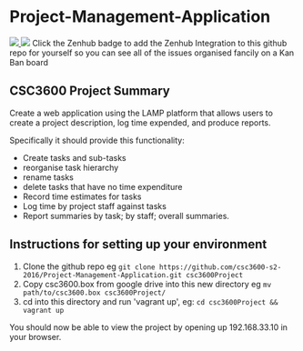 # Project-Management-Application


<a href="https://zenhub.com">
  <img src="https://raw.githubusercontent.com/ZenHubIO/support/master/zenhub-badge.png">
</a>
<img src="https://travis-ci.org/csc3600-s2-2016/Project-Management-Application.svg?branch=master">
Click the Zenhub badge to add the Zenhub Integration to this github repo for yourself so you can see all of the issues organised fancily on a Kan Ban board

CSC3600 Project Summary
-----------------------
Create a web application using the LAMP platform that allows users to create a project description, log time expended, and produce reports.

Specifically it should provide this functionality:
* Create tasks and sub-tasks
* reorganise task hierarchy
* rename tasks
* delete tasks that have no time expenditure
* Record time estimates for tasks
* Log time by project staff against tasks
* Report summaries by task; by staff; overall summaries.

Instructions for setting up your environment
--------------------------------------------
1. Clone the github repo eg `git clone https://github.com/csc3600-s2-2016/Project-Management-Application.git csc3600Project`
2. Copy csc3600.box from google drive into this new directory eg `mv path/to/csc3600.box csc3600Project/`
3. cd into this directory and run 'vagrant up', eg: `cd csc3600Project && vagrant up`


You should now be able to view the project by opening up 192.168.33.10 in your browser.
